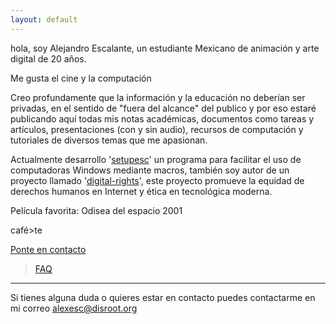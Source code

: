 ```yaml
---
layout: default
---
```


hola, soy Alejandro Escalante, un estudiante Mexicano de animación y arte digital de 20 años.

Me gusta el cine y la computación

Creo profundamente que la información y la educación no deberían ser privadas, en el sentido de "fuera del alcance" del publico y por eso estaré publicando aquí todas mis notas académicas, documentos como tareas y artículos, presentaciones (con y sin audio), recursos de computación y tutoriales de diversos temas que me apasionan.

Actualmente desarrollo '[setupesc](https://github.com/alex-esc/setupesc)' un programa para facilitar el uso de computadoras Windows mediante macros, también soy autor de un proyecto llamado '[digital-rights](https://github.com/alex-esc/digitalrights)', este proyecto promueve la equidad de derechos humanos en Internet y ética en tecnológica moderna.

Película favorita: Odisea del espacio 2001

café>te

[Ponte en contacto](https://alex-esc.github.io/contact)

> [FAQ]()


---

Si tienes alguna duda o quieres estar en contacto puedes contactarme en mi correo alexesc@disroot.org

